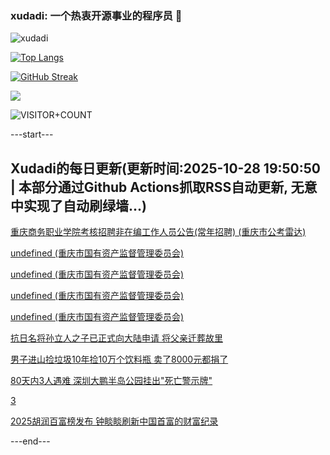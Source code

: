 ### xudadi: 一个热衷开源事业的程序员 👋

![xudadi](https://github-readme-stats-git-masterorgs-github-readme-stats-team.vercel.app/api?username=xudadi)

[![Top Langs](https://github-readme-stats.vercel.app/api/top-langs/?username=xudadi)](https://github.com/anuraghazra/github-readme-stats)

[![GitHub Streak](https://streak-stats.demolab.com?user=xudadi&locale=zh_Hans)](https://git.io/streak-stats)

![](https://raw.githubusercontent.com/xudadi/xudadi/main/assets/github-contribution-grid-snake.svg)

![VISITOR+COUNT](https://komarev.com/ghpvc/?username=xudadi&label=VISITOR+COUNT)


---start---

## Xudadi的每日更新(更新时间:2025-10-28 19:50:50 | 本部分通过Github Actions抓取RSS自动更新, 无意中实现了自动刷绿墙...)

[重庆商务职业学院考核招聘非在编工作人员公告(常年招聘) (重庆市公考雷达)](https://www.gongkaoleida.com/article/2665754)

[undefined (重庆市国有资产监督管理委员会)](https://dadilab.github.io/feeds/all.xml)

[undefined (重庆市国有资产监督管理委员会)](https://dadilab.github.io/feeds/all.xml)

[undefined (重庆市国有资产监督管理委员会)](https://dadilab.github.io/feeds/all.xml)

[undefined (重庆市国有资产监督管理委员会)](https://dadilab.github.io/feeds/all.xml)

[抗日名将孙立人之子已正式向大陆申请 将父亲迁葬故里](https://m.163.com/news/article/KCUT776505504DPG.html)

[男子进山捡垃圾10年捡10万个饮料瓶 卖了8000元都捐了](https://m.163.com/news/article/KCV7NBDN053469LG.html)

[80天内3人遇难 深圳大鹏半岛公园挂出"死亡警示牌"](https://m.163.com/news/article/KCV2U2RT051492T3.html)

[3](https://www.163.com/dy/article/KCSDU0870556BRHI.html)

[2025胡润百富榜发布 钟睒睒刷新中国首富的财富纪录](https://m.163.com/news/article/KCV57I3I0519DFFO.html)

---end---
